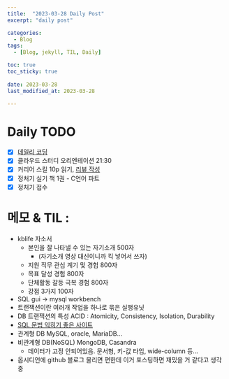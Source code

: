 ```yaml
---
title:  "2023-03-28 Daily Post"
excerpt: "daily post"

categories:
  - Blog
tags:
  - [Blog, jekyll, TIL, Daily]

toc: true
toc_sticky: true
 
date: 2023-03-28
last_modified_at: 2023-03-28

---
```


# Daily TODO

- [x] [데일리 코딩](https://urclass.codestates.com/classroom/33)
- [x] 클라우드 스터디 오리엔테이션 21:30
- [x] 커리어 스킬 10p 읽기, [리뷰 작성](Reviews/_post/2023-03-28-chapter7-careerskill.md)
- [x] 정처기 실기 책 1권 - C언어 파트
- [x] 정처기 접수

# 메모 & TIL : 

- kblife 자소서
	- 본인을 잘 나타낼 수 있는 자기소개 500자
		- (자기소개 영상 대신이니까 킥 넣어서 쓰자)
	- 지원 직무 관심 계기 및 경험 800자
	- 목표 달성 경험 800자
	- 단체활동 갈등 극복 경험 800자
	- 강점 3가지 100자
- SQL gui -> mysql workbench
- 트랜잭션이란 여러개 작업을 하나로 묶은 실행유닛
- DB 트랜잭션의 특성 ACID : Atomicity, Consistency, Isolation, Durability
- [SQL 문법 익히기 좋은 사이트](https://www.w3schools.com/sql/exercise.asp?filename=exercise_database7)
- 관계형 DB MySQL, oracle, MariaDB...
- 비관계형 DB(NoSQL) MongoDB, Casandra
	- 데이터가 고정 안되어있음. 문서형, 키-값 타입, wide-column 등...
- 옵시디언에 github 블로그 물리면 편한데 이거 포스팅하면 재밌을 거 같다고 생각중


